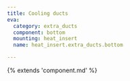 ```yaml
---
title: Cooling ducts
eva:
  category: extra_ducts
  component: bottom
  mounting: heat_insert
  name: heat_insert.extra_ducts.bottom

---
```


{% extends 'component.md' %}